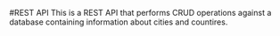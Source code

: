 #REST API
This is a REST API that performs CRUD  operations against a database containing information about cities and countires.
